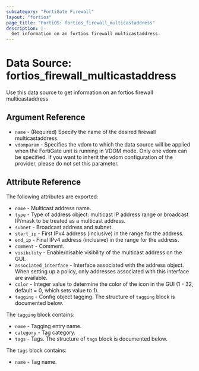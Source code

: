 ```yaml
---
subcategory: "FortiGate Firewall"
layout: "fortios"
page_title: "FortiOS: fortios_firewall_multicastaddress"
description: |-
  Get information on an fortios firewall multicastaddress.
---
```


# Data Source: fortios_firewall_multicastaddress
Use this data source to get information on an fortios firewall multicastaddress

## Argument Reference

* `name` - (Required) Specify the name of the desired firewall multicastaddress.
* `vdomparam` - Specifies the vdom to which the data source will be applied when the FortiGate unit is running in VDOM mode. Only one vdom can be specified. If you want to inherit the vdom configuration of the provider, please do not set this parameter.


## Attribute Reference

The following attributes are exported:

* `name` - Multicast address name.
* `type` - Type of address object: multicast IP address range or broadcast IP/mask to be treated as a multicast address.
* `subnet` - Broadcast address and subnet.
* `start_ip` - First IPv4 address (inclusive) in the range for the address.
* `end_ip` - Final IPv4 address (inclusive) in the range for the address.
* `comment` - Comment.
* `visibility` - Enable/disable visibility of the multicast address on the GUI.
* `associated_interface` - Interface associated with the address object. When setting up a policy, only addresses associated with this interface are available.
* `color` - Integer value to determine the color of the icon in the GUI (1 - 32, default = 0, which sets value to 1).
* `tagging` - Config object tagging. The structure of `tagging` block is documented below.

The `tagging` block contains:

* `name` - Tagging entry name.
* `category` - Tag category.
* `tags` - Tags. The structure of `tags` block is documented below.

The `tags` block contains:

* `name` - Tag name.

